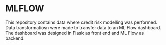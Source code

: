 # MLFLOW
This repository contains data where credit risk modelling was performed. 
Data transformatiosn were made to transfer data to an ML Flow dashboard. 
The dashboard was designed in Flask as front end and ML Flow as backend. 
